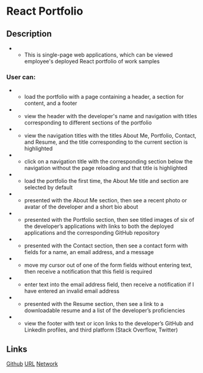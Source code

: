 # React Portfolio

## Description

- - This is single-page web applications, which can be viewed employee's deployed React portfolio of work samples

### User can:

- - load the portfolio with a page containing a header, a section for content, and a footer
- - view the header with the developer's name and navigation with titles corresponding to different sections of the portfolio
- - view the navigation titles with the titles About Me, Portfolio, Contact, and Resume, and the title corresponding to the current section is highlighted
- - click on a navigation title with the corresponding section below the navigation without the page reloading and that title is highlighted
- - load the portfolio the first time, the About Me title and section are selected by default
- - presented with the About Me section, then see a recent photo or avatar of the developer and a short bio about
- - presented with the Portfolio section, then see titled images of six of the developer’s applications with links to both the deployed applications and the corresponding GitHub repository
- - presented with the Contact section, then see a contact form with fields for a name, an email address, and a message
- - move my cursor out of one of the form fields without entering text, then receive a notification that this field is required
- - enter text into the email address field, then receive a notification if I have entered an invalid email address
- - presented with the Resume section, then see a link to a downloadable resume and a list of the developer’s proficiencies
- - view the footer with text or icon links to the developer’s GitHub and LinkedIn profiles, and third platform (Stack Overflow, Twitter)

## Links

[Github](git@github.com:Minmaung0307/20_reactPortfolio.git)
[URL](https://minmaung0307.github.io/20_reactPortfolio/)
[Network](http://192.168.1.190:3000)
